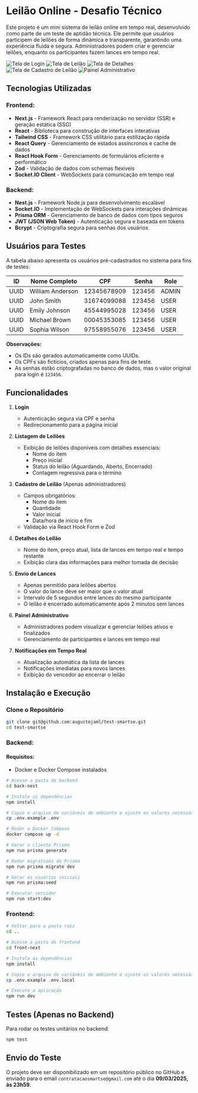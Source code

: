 # Leilão Online - Desafio Técnico

Este projeto é um mini sistema de leilão online em tempo real, desenvolvido como parte de um teste de aptidão técnica. Ele permite que usuários participem de leilões de forma dinâmica e transparente, garantindo uma experiência fluida e segura. Administradores podem criar e gerenciar leilões, enquanto os participantes fazem lances em tempo real.

![Tela de Login](1-signin.png)
![Tela de Leilão](2-leilao.png)
![Tela de Detalhes](3-detalhe.png)
![Tela de Cadastro de Leilão](4-admin-add.png)
![Painel Administrativo](5-admin.png)

## Tecnologias Utilizadas

### Frontend:

- **Next.js** - Framework React para renderização no servidor (SSR) e geração estática (SSG)
- **React** - Biblioteca para construção de interfaces interativas
- **Tailwind CSS** - Framework CSS utilitário para estilização rápida
- **React Query** - Gerenciamento de estados assíncronos e cache de dados
- **React Hook Form** - Gerenciamento de formulários eficiente e performático
- **Zod** - Validação de dados com schemas flexíveis
- **Socket.IO Client** - WebSockets para comunicação em tempo real

### Backend:

- **Nest.js** - Framework Node.js para desenvolvimento escalável
- **Socket.IO** - Implementação de WebSockets para interações dinâmicas
- **Prisma ORM** - Gerenciamento de banco de dados com tipos seguros
- **JWT (JSON Web Token)** - Autenticação segura e baseada em tokens
- **Bcrypt** - Criptografia segura para senhas dos usuários

## Usuários para Testes

A tabela abaixo apresenta os usuários pré-cadastrados no sistema para fins de testes:

| ID   | Nome Completo    | CPF         | Senha  | Role  |
| ---- | ---------------- | ----------- | ------ | ----- |
| UUID | William Anderson | 12345678909 | 123456 | ADMIN |
| UUID | John Smith       | 31674099088 | 123456 | USER  |
| UUID | Emily Johnson    | 45544995028 | 123456 | USER  |
| UUID | Michael Brown    | 00045353085 | 123456 | USER  |
| UUID | Sophia Wilson    | 97558955076 | 123456 | USER  |

**Observações:**

- Os IDs são gerados automaticamente como UUIDs.
- Os CPFs são fictícios, criados apenas para fins de teste.
- As senhas estão criptografadas no banco de dados, mas o valor original para login é `123456`.

## Funcionalidades

1. **Login**

   - Autenticação segura via CPF e senha
   - Redirecionamento para a página inicial

2. **Listagem de Leilões**

   - Exibição de leilões disponíveis com detalhes essenciais:
     - Nome do item
     - Preço inicial
     - Status do leilão (Aguardando, Aberto, Encerrado)
     - Contagem regressiva para o término

3. **Cadastro de Leilão** (Apenas administradores)

   - Campos obrigatórios:
     - Nome do item
     - Quantidade
     - Valor inicial
     - Data/hora de início e fim
   - Validação via React Hook Form e Zod

4. **Detalhes do Leilão**

   - Nome do item, preço atual, lista de lances em tempo real e tempo restante
   - Exibição clara das informações para melhor tomada de decisão

5. **Envio de Lances**

   - Apenas permitido para leilões abertos
   - O valor do lance deve ser maior que o valor atual
   - Intervalo de 5 segundos entre lances do mesmo participante
   - O leilão é encerrado automaticamente após 2 minutos sem lances

6. **Painel Administrativo**

   - Administradores podem visualizar e gerenciar leilões ativos e finalizados
   - Gerenciamento de participantes e lances em tempo real

7. **Notificações em Tempo Real**

   - Atualização automática da lista de lances
   - Notificações imediatas para novos lances
   - Exibição do vencedor ao encerrar o leilão

## Instalação e Execução

### Clone o Repositório

```bash
git clone git@github.com:augustojaml/test-smartse.git
cd test-smartse
```

### Backend:

#### Requisitos:

- Docker e Docker Compose instalados

```bash
# Acesse a pasta do backend
cd back-nest

# Instale as dependências
npm install

# Copie o arquivo de variáveis de ambiente e ajuste os valores necessários
cp .env.example .env

# Rodar o Docker Compose
docker compose up -d

# Gerar o cliente Prisma
npm run prisma generate

# Rodar migrations do Prisma
npm run prisma migrate dev

# Gerar os usuários iniciais
npm run prisma:seed

# Executar servidor
npm run start:dev
```

### Frontend:

```bash
# Voltar para a pasta raiz
cd ..

# Acesse a pasta do frontend
cd front-next

# Instale as dependências
npm install

# Copie o arquivo de variáveis de ambiente e ajuste os valores necessários
cp .env.example .env.local

# Execute a aplicação
npm run dev
```

## Testes (Apenas no Backend)

Para rodar os testes unitários no backend:

```bash
npm test
```

## Envio do Teste

O projeto deve ser disponibilizado em um repositório público no GitHub e enviado para o email `contratacaosmartse@gmail.com` até o dia **09/03/2025, às 23h59**.
